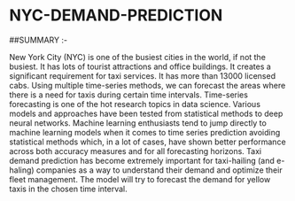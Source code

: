 # NYC-DEMAND-PREDICTION

##SUMMARY :-

New York City (NYC) is one of the busiest cities in the world, if not the busiest. It has lots of tourist attractions and office buildings. It creates a significant requirement for taxi services. It has more than 13000 licensed cabs. Using multiple time-series methods, we can forecast the areas where there is a need for taxis during certain time intervals. Time-series forecasting is one of the hot research topics in data science. Various models and approaches have been tested from statistical methods to deep neural networks. Machine learning enthusiasts tend to jump directly to machine learning models when it comes to time series prediction avoiding statistical methods which, in a lot of cases, have shown better performance across both accuracy measures and for all forecasting horizons. 
Taxi demand prediction has become extremely important for taxi-hailing (and e-haling) companies as a way to understand their demand and optimize their fleet management. The model will try to forecast the demand for yellow taxis in the chosen time interval. 
